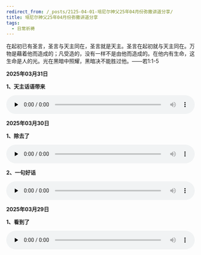 ```yaml
---
redirect_from: /_posts/2125-04-01-培尼尔神父25年04月份弥撒讲道分享/
title: 培尼尔神父25年04月份弥撒讲道分享
tags:
  - 日常祈祷
---
```


在起初已有圣言，圣言与天主同在，圣言就是天主。圣言在起初就与天主同在。万物是藉着他而造成的；凡受造的，没有一样不是由他而造成的。在他内有生命，这生命是人的光。光在黑暗中照耀，黑暗决不能胜过他。——若1:1-5

**2025年03月31日**

**1、天主话语带来**

<audio id="audio" style="width: 100%;height:50px;" controls="controls" preload="none">
      <source id="mp3" src="/2025.03/audio/250331tianzhu.mp3">
</audio>

**2025年03月30日**

**1、除去了**

<audio id="audio" style="width: 100%;height:50px;" controls="controls" preload="none">
      <source id="mp3" src="/2025.03/audio/250330chuqule.mp3">
</audio>

**2、一句好话**

<audio id="audio" style="width: 100%;height:50px;" controls="controls" preload="none">
      <source id="mp3" src="/2025.03/audio/250330yiju.mp3">
</audio>

**2025年03月29日**

**1、看到了**

<audio id="audio" style="width: 100%;height:50px;" controls="controls" preload="none">
      <source id="mp3" src="/2025.03/audio/250329kandaole.mp3">
</audio>
